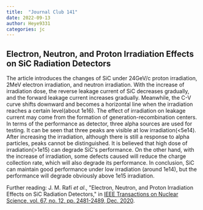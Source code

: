 ```yaml
---
title:  "Journal Club 141"
date: 2022-09-13
author: Heye9331 
categories: jc
---
```


## Electron, Neutron, and Proton Irradiation Effects on SiC Radiation Detectors

The article introduces the changes of SiC under 24GeV/c proton irradiation, 2MeV electron irradiation, and neutron irradiation. With the increase of irradiation dose, the reverse leakage current of SiC decreases gradually, and the forward leakage current increases gradually.
Meanwhile, the C-V curve shifts downward and becomes a horizontal line when the irradiation reaches a certain level(about 1e16). The effect of irradiation on leakage current may come from the formation of generation-recombination centers. In terms of the performance as detector, three alpha sources are used for testing. It can be seen that three peaks are visible at low irradiation(<5e14). 
After increasing the irradiation, although there is still a response to alpha particles, peaks cannot be distinguished. It is believed that high dose of irradiation(>1e15) can degrade SiC's performance.
On the other hand, with the increase of irradiation, some defects caused will reduce the charge collection rate, which will also degrade its performance. In conclusion, SiC can maintain good performance under low irradiation (around 1e14), but the performance will degrade obviously above 1e15 irradiation. 

Further reading: J. M. Rafí _et al_., "Electron, Neutron, and Proton Irradiation Effects on SiC Radiation Detectors," in [IEEE Transactions on Nuclear Science, vol. 67, no. 12, pp. 2481-2489, Dec. 2020](https://doi.org/10.1109/TNS.2020.3029730).
